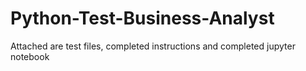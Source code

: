 # Python-Test-Business-Analyst
Attached are test files, completed instructions and completed jupyter notebook
